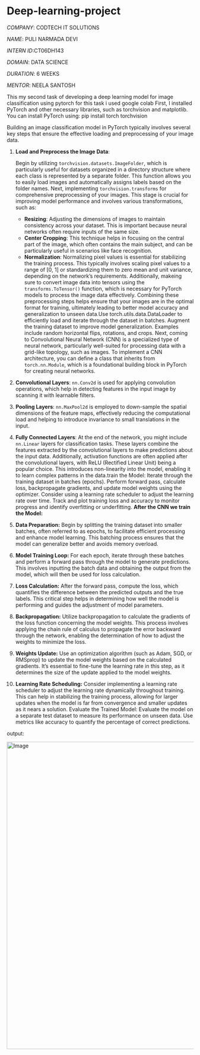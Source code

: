 # Deep-learning-project
*COMPANY*: CODTECH IT SOLUTIONS

*NAME*: PULI NARMADA DEVI

*INTERN ID*:CT06DH143

*DOMAIN*: DATA SCIENCE

*DURATION*: 6 WEEKS

*MENTOR*: NEELA SANTOSH

This my second task of developing a deep learning model for image classification using pytorch for this task i used google colab First, I installed PyTorch and other necessary libraries, such as torchvision and matplotlib. You can install PyTorch using: pip install torch torchvision

Building an image classification model in PyTorch typically involves several key steps that ensure the effective loading and preprocessing of your image data. 

1. **Load and Preprocess the Image Data**: 

   Begin by utilizing `torchvision.datasets.ImageFolder`, which is particularly useful for datasets organized in a directory structure where each class is represented by a separate folder. This function allows you to easily load images and automatically assigns labels based on the folder names. 
   Next, implementing `torchvision.transforms` for comprehensive preprocessing of your images. This stage is crucial for improving model performance and involves various transformations, such as:
   - **Resizing**: Adjusting the dimensions of images to maintain consistency across your dataset. This is important because neural networks often require inputs of the same size.
   - **Center Cropping**: This technique helps in focusing on the central part of the image, which often contains the main subject, and can be particularly useful in scenarios like face recognition.
   - **Normalization**: Normalizing pixel values is essential for stabilizing the training process. This typically involves scaling pixel values to a range of [0, 1] or standardizing them to zero mean and unit variance, depending on the network’s requirements.
   Additionally, makeing  sure to convert image data into tensors using the `transforms.ToTensor()` function, which is necessary for PyTorch models to process the image data effectively. Combining these preprocessing steps helps ensure that your images are in the optimal format for training, ultimately leading to better model accuracy and generalization to unseen data.Use torch.utils.data.DataLoader to efficiently load and iterate through the dataset in batches.
Augment the training dataset to improve model generalization. Examples include random horizontal flips, rotations, and crops.
Next, coming to  Convolutional Neural Network (CNN) is a specialized type of neural network, particularly well-suited for processing data with a grid-like topology, such as images. To implement a CNN architecture, you can define a class that inherits from `torch.nn.Module`, which is a foundational building block in PyTorch for creating neural networks.
1. **Convolutional Layers**: `nn.Conv2d` is used for applying convolution operations, which help in detecting features in the input image by scanning it with learnable filters.
2. **Pooling Layers**: `nn.MaxPool2d` is employed to down-sample the spatial dimensions of the feature maps, effectively reducing the computational load and helping to introduce invariance to small translations in the input.
3. **Fully Connected Layers**: At the end of the network, you might include `nn.Linear` layers for classification tasks. These layers combine the features extracted by the convolutional layers to make predictions about the input data.
Additionally, activation functions are often applied after the convolutional layers, with ReLU (Rectified Linear Unit) being a popular choice. This introduces non-linearity into the model, enabling it to learn complex patterns in the data.train the Model:
Iterate through the training dataset in batches (epochs).
Perform forward pass, calculate loss, backpropagate gradients, and update model weights using the optimizer.
Consider using a learning rate scheduler to adjust the learning rate over time.
Track and plot training loss and accuracy to monitor progress and identify overfitting or underfitting.
**After the CNN we train the Model:**
1. **Data Preparation:** Begin by splitting the training dataset into smaller batches, often referred to as epochs, to facilitate efficient processing and enhance model learning. This batching process ensures that the model can generalize better and avoids memory overload.
2. **Model Training Loop:** For each epoch, iterate through these batches and perform a forward pass through the model to generate predictions. This involves inputting the batch data and obtaining the output from the model, which will then be used for loss calculation.
3. **Loss Calculation:** After the forward pass, compute the loss, which quantifies the difference between the predicted outputs and the true labels. This critical step helps in determining how well the model is performing and guides the adjustment of model parameters.
4. **Backpropagation:** Utilize backpropagation to calculate the gradients of the loss function concerning the model weights. This process involves applying the chain rule of calculus to propagate the error backward through the network, enabling the determination of how to adjust the weights to minimize the loss.
5. **Weights Update:** Use an optimization algorithm (such as Adam, SGD, or RMSprop) to update the model weights based on the calculated gradients. It’s essential to fine-tune the learning rate in this step, as it determines the size of the update applied to the model weights. 
6. **Learning Rate Scheduling:** Consider implementing a learning rate scheduler to adjust the learning rate dynamically throughout training. This can help in stabilizing the training process, allowing for larger updates when the model is far from convergence and smaller updates as it nears a solution.
Evaluate the Trained Model:
Evaluate the model on a separate test dataset to measure its performance on unseen data.
Use metrics like accuracy to quantify the percentage of correct predictions.

output:

<img width="851" height="825" alt="Image" src="https://github.com/user-attachments/assets/c9e1ba25-e033-4d92-aefd-20cf9785ce12" />
